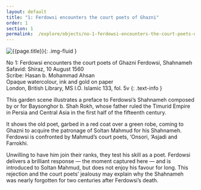 ```yaml
---
layout: default
title: "1: Ferdowsi encounters the court poets of Ghazni"
order: 1
section: 1
permalink:  /explore/objects/no-1-ferdowsi-encounters-the-court-poets-of-ghazni
---
```

![{{page.title}}]({{site.baseurl}}/images/pages/{{page.order}}.jpeg){: .img-fluid }

No 1: Ferdowsi encounters the court poets of Ghazni Ferdowsi, Shahnameh  
Safavid: Shiraz, 10 August 1560    
Scribe: Hasan b. Mohammad Ahsan    
Opaque watercolour, ink and gold on paper  
London, British Library, MS I.O. Islamic 133, fol. 5v
{: .text-info }

This garden scene illustrates a preface to Ferdowsi’s Shahnameh
composed by or for Baysonghor b. Shah Rokh, whose father ruled the Timurid Empire in Persia and Central Asia in the first half of the fifteenth century.

It shows the old poet, garbed in a red coat over a green robe, coming to Ghazni to
acquire the patronage of Soltan Mahmud for his Shahnameh.
Ferdowsi is confronted by Mahmud’s court poets, ‘Onsori, ‘Asjadi
and Farrokhi.

Unwilling to have him join their ranks, they test his
skill as a poet. Ferdowsi delivers a brilliant response — the
moment captured here — and is introduced to Soltan Mahmud, but does
not enjoy his favour for long. This rejection and the court poets’
jealousy may explain why the Shahnameh was nearly forgotten for two centuries after Ferdowsi’s death.
